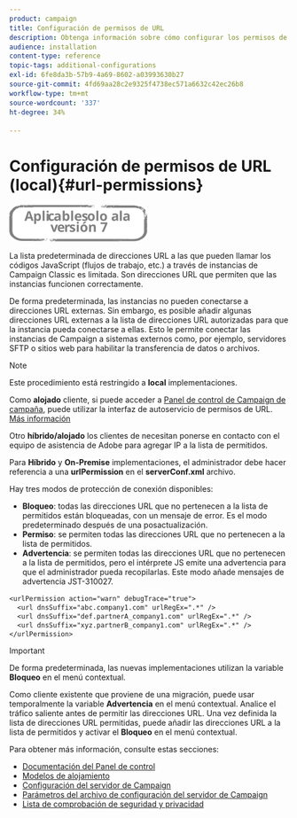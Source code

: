 ```yaml
---
product: campaign
title: Configuración de permisos de URL
description: Obtenga información sobre cómo configurar los permisos de URL
audience: installation
content-type: reference
topic-tags: additional-configurations
exl-id: 6fe8da3b-57b9-4a69-8602-a03993630b27
source-git-commit: 4fd69aa28c2e9325f4738ec571a6632c42ec26b8
workflow-type: tm+mt
source-wordcount: '337'
ht-degree: 34%

---
```


# Configuración de permisos de URL (local){#url-permissions}

![](../../assets/v7-only.svg)

La lista predeterminada de direcciones URL a las que pueden llamar los códigos JavaScript (flujos de trabajo, etc.) a través de instancias de Campaign Classic es limitada. Son direcciones URL que permiten que las instancias funcionen correctamente.

De forma predeterminada, las instancias no pueden conectarse a direcciones URL externas. Sin embargo, es posible añadir algunas direcciones URL externas a la lista de direcciones URL autorizadas para que la instancia pueda conectarse a ellas. Esto le permite conectar las instancias de Campaign a sistemas externos como, por ejemplo, servidores SFTP o sitios web para habilitar la transferencia de datos o archivos.

>[!NOTE]
>
>Este procedimiento está restringido a **local** implementaciones.
>
>Como **alojado** cliente, si puede acceder a [Panel de control de Campaign de campaña](https://experienceleague.adobe.com/docs/control-panel/using/control-panel-home.html?lang=es), puede utilizar la interfaz de autoservicio de permisos de URL. [Más información](https://experienceleague.adobe.com/docs/control-panel/using/instances-settings/url-permissions.html?lang=es)
>
>Otro **híbrido/alojado** los clientes de necesitan ponerse en contacto con el equipo de asistencia de Adobe para agregar IP a la lista de permitidos.

Para **Híbrido** y **On-Premise** implementaciones, el administrador debe hacer referencia a una **urlPermission** en el **serverConf.xml** archivo.


Hay tres modos de protección de conexión disponibles:

* **Bloqueo**: todas las direcciones URL que no pertenecen a la lista de permitidos están bloqueadas, con un mensaje de error. Es el modo predeterminado después de una posactualización.
* **Permiso**: se permiten todas las direcciones URL que no pertenecen a la lista de permitidos.
* **Advertencia**: se permiten todas las direcciones URL que no pertenecen a la lista de permitidos, pero el intérprete JS emite una advertencia para que el administrador pueda recopilarlas. Este modo añade mensajes de advertencia JST-310027.

```
<urlPermission action="warn" debugTrace="true">
  <url dnsSuffix="abc.company1.com" urlRegEx=".*" />
  <url dnsSuffix="def.partnerA_company1.com" urlRegEx=".*" />
  <url dnsSuffix="xyz.partnerB_company1.com" urlRegEx=".*" />
</urlPermission>
```

>[!IMPORTANT]
>
>De forma predeterminada, las nuevas implementaciones utilizan la variable **Bloqueo** en el menú contextual.
>
>Como cliente existente que proviene de una migración, puede usar temporalmente la variable **Advertencia** en el menú contextual. Analice el tráfico saliente antes de permitir las direcciones URL. Una vez definida la lista de direcciones URL permitidas, puede añadir las direcciones URL a la lista de permitidos y activar el **Bloqueo** en el menú contextual.

Para obtener más información, consulte estas secciones:

* [Documentación del Panel de control](https://experienceleague.adobe.com/docs/control-panel/using/control-panel-home.html?lang=es)
* [Modelos de alojamiento](hosting-models.md)
* [Configuración del servidor de Campaign](configuring-campaign-server.md)
* [Parámetros del archivo de configuración del servidor de Campaign](the-server-configuration-file.md)
* [Lista de comprobación de seguridad y privacidad](get-started-security-privacy.md)
